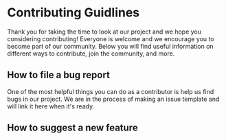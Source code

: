 # Contributing Guidlines

Thank you for taking the time to look at our project and we hope you considering contributing! Everyone is welcome and we encourage you to become part of our community. Below you will find useful information on different ways to contribute, join the community, and more.

## How to file a bug report

One of the most helpful things you can do as a contributor is help us find bugs in our project. We are in the process of making an issue template and will link it here when it's ready.

## How to suggest a new feature
